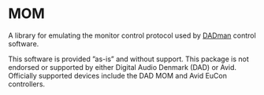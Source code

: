 # MOM

A library for emulating the monitor control protocol used by [DADman](https://www.digitalaudio.dk/PRODUCTS/DADman-Control-Software) control software.

This software is provided ”as-is” and without support. This package is not endorsed or supported by either Digital Audio Denmark (DAD) or Avid. Officially supported devices include the DAD MOM and Avid EuCon controllers.

